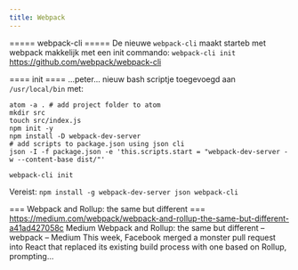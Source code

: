 ```yaml
---
title: Webpack
---
```


===== webpack-cli =====
De nieuwe `webpack-cli` maakt starteb met webpack makkelijk met een init commando: `webpack-cli init`
https://github.com/webpack/webpack-cli

==== init ====
...peter... nieuw bash scriptje toegevoegd aan `/usr/local/bin` met:
```
atom -a . # add project folder to atom
mkdir src
touch src/index.js
npm init -y
npm install -D webpack-dev-server
# add scripts to package.json using json cli
json -I -f package.json -e 'this.scripts.start = "webpack-dev-server -w --content-base dist/"'

webpack-cli init
```

Vereist: 
`npm install -g webpack-dev-server json webpack-cli `

=== Webpack and Rollup: the same but different ===
 https://medium.com/webpack/webpack-and-rollup-the-same-but-different-a41ad427058c
Medium
Webpack and Rollup: the same but different – webpack – Medium
This week, Facebook merged a monster pull request into React that replaced its existing build process with one based on Rollup, prompting…
